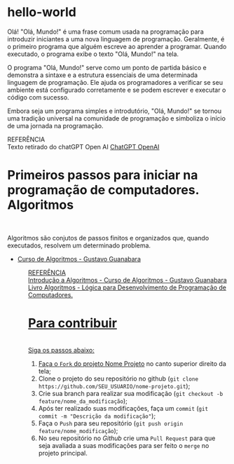# hello-world

<p>Olá! "Olá, Mundo!" é uma frase comum usada na programação para introduzir iniciantes a uma nova linguagem de programação. Geralmente, é o primeiro programa que alguém escreve ao aprender a programar. Quando executado, o programa exibe o texto "Olá, Mundo!" na tela.

O programa "Olá, Mundo!" serve como um ponto de partida básico e demonstra a sintaxe e a estrutura essenciais de uma determinada linguagem de programação. Ele ajuda os programadores a verificar se seu ambiente está configurado corretamente e se podem escrever e executar o código com sucesso.

Embora seja um programa simples e introdutório, "Olá, Mundo!" se tornou uma tradição universal na comunidade de programação e simboliza o início de uma jornada na programação.</p>

<p>REFERÊNCIA<br>
  Texto retirado do chatGPT Open AI
  <a href="https://chat.openai.com/">ChatGPT OpenAI<a>


<h1>Primeiros passos para iniciar na programação de computadores.<br>Algoritmos</h1><br>
<p>Algoritmos são conjutos de passos finitos e organizados que, quando executados, resolvem um determinado problema.</p>
<ul><li><a href="https://www.youtube.com/watch?v=8mei6uVttho&list=PLHz_AreHm4dmSj0MHol_aoNYCSGFqvfXV">Curso de Algoritmos - Gustavo Guanabara</li><ul>

<p>REFERÊNCIA<br>
  Introdução a Algoritmos - Curso de Algoritmos - Gustavo Guanabara<br>
  Livro Algoritmos - Lógica para Desenvolvimento de Programação de Computadores.</p>


<h1>Para contribuir</h1><br>Siga os passos abaixo:</h1><br>

1. Faça o `Fork` do projeto [Nome Projeto](<https://github.com/nome-usuario/nome-projeto.git>) no canto superior direito da tela;<br>
2. Clone o projeto do seu repositório no github (`git clone https://github.com/SEU_USUARIO/nome-projeto.git`);<br>
3. Crie sua branch para realizar sua modificação (`git checkout -b feature/nome_da_modificação`);<br>
4. Após ter realizado suas modificações, faça um `commit` (`git commit -m "Descrição da modificação"`);<br>
5. Faça o `Push` para seu repositório (`git push origin feature/nome_modificação`);<br>
6. No seu repositório no *Github* crie uma `Pull Request` para que seja avaliada a suas modificações para ser feito o `merge` no projeto principal.


